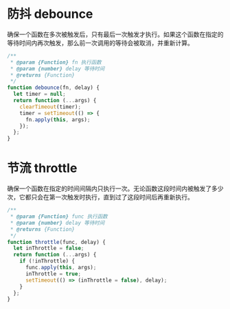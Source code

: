# 防抖 debounce

确保一个函数在多次被触发后，只有最后一次触发才执行。如果这个函数在指定的等待时间内再次触发，那么前一次调用的等待会被取消，并重新计算。

```js
/**
 * @param {Function} fn 执行函数
 * @param {number} delay 等待时间
 * @returns {Function}
 */
function debounce(fn, delay) {
  let timer = null;
  return function (...args) {
    clearTimeout(timer);
    timer = setTimeout(() => {
      fn.apply(this, args);
    });
  };
}
```

# 节流 throttle

确保一个函数在指定的时间间隔内只执行一次。无论函数这段时间内被触发了多少次，它都只会在第一次触发时执行，直到过了这段时间后再重新执行。

```js
/**
 * @param {Function} func 执行函数
 * @param {number} delay 等待时间
 * @returns {Function}
 */
function throttle(func, delay) {
  let inThrottle = false;
  return function (...args) {
    if (!inThrottle) {
      func.apply(this, args);
      inThrottle = true;
      setTimeout(() => (inThrottle = false), delay);
    }
  };
}
```
